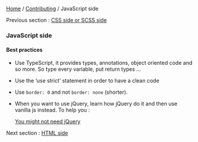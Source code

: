 [Home](../../README.md) / [Contributing](../contributing.md) / JavaScript side

Previous section : [CSS side or SCSS side](css.md)

### JavaScript side

#### Best practices

- Use TypeScript, it provides types, annotations, object oriented code and so more.
  So type every variable, put return types …
  
- Use the ‘use strict’ statement in order to have a clean code

- Use `border: 0` and not `border: none` (shorter).

- When you want to use jQuery, learn how jQuery do it and then use vanilla js instead. To help you : 
  
  [You might not need jQuery](http://youmightnotneedjquery.com/)
  
Next section : [HTML side](html.md)

